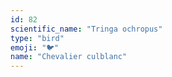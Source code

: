 ```yaml
---
id: 82
scientific_name: "Tringa ochropus"
type: "bird"
emoji: "🐦"
name: "Chevalier culblanc"
---
```

